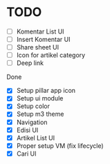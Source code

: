 # TODO
- [ ] Komentar List UI
- [ ] Insert Komentar UI
- [ ] Share sheet UI
- [ ] Icon for artikel category
- [ ] Deep link

Done
- [x] Setup pillar app icon
- [x] Setup ui module
- [x] Setup color
- [x] Setup m3 theme
- [x] Navigation
- [x] Edisi UI
- [x] Artikel List UI
- [x] Proper setup VM (fix lifecycle)
- [x] Cari UI
